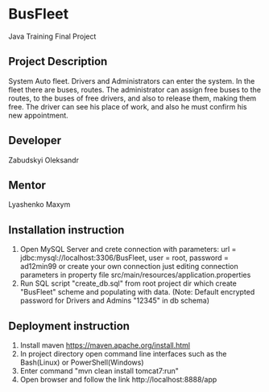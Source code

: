# BusFleet
Java Training Final Project

## Project Description
System Auto fleet. Drivers and Administrators can enter the system.
In the fleet there are buses, routes. 
The administrator can assign free buses to the routes, to the buses of free drivers, and also to release them, making them free. 
The driver can see his place of work, and also he must confirm his new appointment.

## Developer
Zabudskyi Oleksandr

## Mentor
Lyashenko Maxym

## Installation instruction
1. Open MySQL Server and crete connection with parameters: url = jdbc:mysql://localhost:3306/BusFleet, user = root, password = ad12min99 
or create your own connection just editing connection parameters in property file src/main/resources/application.properties
2. Run SQL script "create_db.sql" from root project dir which create "BusFleet" scheme and populating with data. 
(Note: Default encrypted password for Drivers and Admins "12345" in db schema)

## Deployment instruction
1. Install maven https://maven.apache.org/install.html
2. In project directory open command line interfaces such as the Bash(Linux) or PowerShell(Windows)
3. Enter command "mvn clean install tomcat7:run"
4. Open browser and follow the link http://localhost:8888/app

